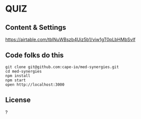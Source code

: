 QUIZ
=====================

## Content & Settings
https://airtable.com/tblNuWBszb4Uiz5b1/viw1gT0pLbHMbSvlf

## Code folks do this

```
git clone git@github.com:cape-io/med-synergies.git
cd med-synergies
npm install
npm start
open http://localhost:3000
```

## License

?
